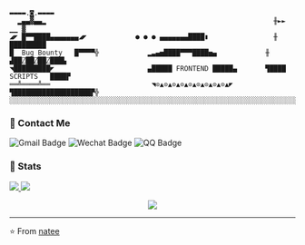 ```
▬▬▬▬.◙.▬▬▬▬
  ▂▄▄▓▄▄▂                                                        ╫►►        ▁▁ ▓
◢◤ █▀▀████▄▄▄▄▄▄▄◢◤            ● ● ● ▄▄▄▄▄▄▄████▮                ╫       █████████
█  Bug Bounty   █▀▀▀▀╬            ▂▃▄▅████▀▀▀████▅▄            ╫    ▟██⍁██⍁██⍁███▙
◥█████████◤                       ▄█████ FRONTEND █████▄       ▜████       SCRIPTS   ████▛
══╩════╩══                         ◥⊙▲⊙▲⊙▲⊙▲⊙▲⊙▲⊙▲⊙▲⊙▲◤         ▜███████████████████▛╬
░░░░░░░░░░░░░░░░░░░░░░░░░░░░░░░░░░░░░░░░░░░░░░░░░░░░░░░░░░░░░░░░░░░░░░░░░░░░░░░░░░░░░░░░░░░
```


### 💬 Contact Me 

![Gmail Badge](https://img.shields.io/badge/-kerncink@gmail.com-c14438?style=flat-square&logo=Gmail&logoColor=white)
![Wechat Badge](https://img.shields.io/badge/-zkShare-7BB32E?style=flat-square&logo=wechat&logoColor=white)
![QQ Badge](https://img.shields.io/badge/-1835868668-3563d5?style=flat-square&logo=Tencent-QQ)

### 🚦 Stats

<a href="https://github.com/natee/website">
  <img src="https://github-readme-stats.vercel.app/api?username=natee&show_icons=true&hide=commits" />
</a>
<a href="https://github.com/natee/website">
  <img src="https://github-readme-stats.vercel.app/api/top-langs/?username=natee&layout=compact" />
</a>

<p align="center"> 
  <img src="https://profile-counter.glitch.me/natee/count.svg" />
</p>

---
⭐️ From [natee](https://github.com/natee)
